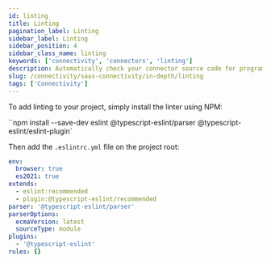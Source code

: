 ```yaml
---
id: linting
title: Linting
pagination_label: Linting
sidebar_label: Linting
sidebar_position: 4
sidebar_class_name: linting
keywords: ['connectivity', 'connectors', 'linting']
description: Automatically check your connector source code for programmatic and stylistic errors.
slug: /connectivity/saas-connectivity/in-depth/linting
tags: ['Connectivity']
---
```


To add linting to your project, simply install the linter using NPM:

``npm install --save-dev eslint @typescript-eslint/parser @typescript-eslint/eslint-plugin`

Then add the `.eslintrc.yml` file on the project root:

```yaml
env:
  browser: true
  es2021: true
extends:
  - eslint:recommended
  - plugin:@typescript-eslint/recommended
parser: '@typescript-eslint/parser'
parserOptions:
  ecmaVersion: latest
  sourceType: module
plugins:
  - '@typescript-eslint'
rules: {}
```
